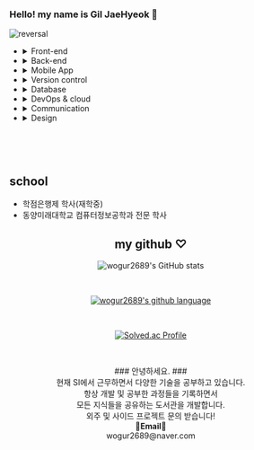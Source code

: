 ### Hello! my name is Gil JaeHyeok 👋

![reversal](https://capsule-render.vercel.app/api?type=rect&color=gradient&text=%20%20hyeokhyeokjae%20%20&fontAlign=30&fontSize=30&textBg=true&desc=devloper&descAlign=60&descAlignY=50)


<ul>
  <li>
    <details>
    <summary>Front-end</summary>
    <ul>
      <li>HTML</li>
      <li>CSS</li>
      <li>JavaScript</li>
      <li>React</li>
    </ul>
    </details>
  </li>
  <li>
  <details>
 <summary>Back-end</summary>
  <ul>
    <li>PHP</li>
    <li>jsp</li>
    <li>python(crawling)</li>
    <li>java Spring</li>
    <li>kotlin Spring</li>
    <li>NodeJS</li>
  </ul>
  </details>
  </li>
  <li>
  <details>
  <summary>Mobile App</summary>
  <ul>
    <li>Android
    <ul>
      <li>java</li>
      <li>kotlin</li>
    </ul>
    </li>
  </ul>
  </details>
  </li>
  <li>
  <details>
<summary>Version control</summary>
  <ul>
    <li>Git</li>
  </ul>
  </details>
  </li>
  <li>
 <details>
 <summary>Database</summary>
  <ul>
  <li>MySQL</li>
  <li>PostgreSQL</li>
  <li>SQLite</li>
  <li>Oracle</li>
  <li>Firebase</li>
  <li>Redis</li>
  </ul>
  </details>
  </li>
  <li>
 <details>
 <summary>DevOps & cloud</summary>
  <ul>
    <li>github pages</li>
    <li>netlify</li>
    <li>jenkins</li>
    <li>AWS</li>
    <li>docker</li>
  </ul>
  </details>
  </li>
  <li>
 <details>
 <summary>Communication</summary>
  <ul>
    <li>slack</li>
    <li>jira</li>
    <li>notion</li>
    <li>dooray</li>
    <li>trello</li>
  </ul>
  </details>
  </li>
  <li>
 <details>
 <summary>Design</summary>
  <ul>
    <li>figma</li>
    <li>zeplin</li>
    <li>photoshop</li>
  </ul>
  </details>
  </li>
</ul>

<br>

&nbsp;
&nbsp;

<h2>school</h2>
<ul>
  <li>학점은행제 학사(재학중)</li>
  <li>동양미래대학교 컴퓨터정보공학과 전문 학사</li>
</ul>
  
<div align = center>

<h2>my github ♡</h2>

![wogur2689's GitHub stats](https://github-readme-stats.vercel.app/api?username=wogur2689&show_icons=true&theme=tokyonight)

<br>

[![wogur2689's github language](https://github-readme-stats.vercel.app/api/top-langs/?username=wogur2689&show_icons=true&hide_border=true&title_color=004386&icon_color=004386&layout=compact)](https://github.com/wogur2689)

<br>

[![Solved.ac Profile](http://mazassumnida.wtf/api/v2/generate_badge?boj=wogur2689)](https://solved.ac/wogur2689/)

</div>

&nbsp;
&nbsp;

<p align="center">
### 안녕하세요. ###<br>
현재 SI에서 근무하면서 다양한 기술을 공부하고 있습니다.<br>
항상 개발 및 공부한 과정들을 기록하면서<br>
모든 지식들을 공유하는 도서관을 개발합니다.<br>
외주 및 사이드 프로젝트 문의 받습니다!<br>
<Strong>📧Email📧</Strong><br>wogur2689@naver.com<br>
</p>
